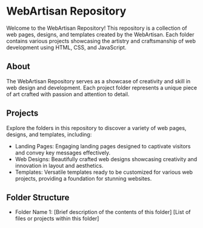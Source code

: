 # WebArtisan Repository
Welcome to the WebArtisan Repository! This repository is a collection of web pages, designs, and templates created by the WebArtisan. Each folder contains various projects showcasing the artistry and craftsmanship of web development using HTML, CSS, and JavaScript.

## About
The WebArtisan Repository serves as a showcase of creativity and skill in web design and development. Each project folder represents a unique piece of art crafted with passion and attention to detail.

## Projects
Explore the folders in this repository to discover a variety of web pages, designs, and templates, including:

- Landing Pages: Engaging landing pages designed to captivate visitors and convey key messages effectively.
- Web Designs: Beautifully crafted web designs showcasing creativity and innovation in layout and aesthetics.
- Templates: Versatile templates ready to be customized for various web projects, providing a foundation for stunning websites.

## Folder Structure
- Folder Name 1: [Brief description of the contents of this folder]
[List of files or projects within this folder]